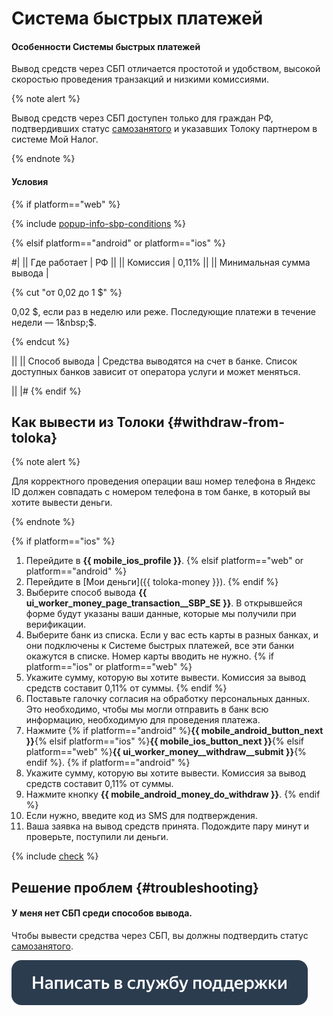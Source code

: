 # Система быстрых платежей

#### Особенности Системы быстрых платежей

Вывод средств через СБП отличается простотой и удобством, высокой скоростью проведения транзакций и низкими комиссиями.

{% note alert %}

Вывод средств через СБП доступен только для граждан РФ, подтвердивших статус [самозанятого](../self-employed/about.md) и указавших Толоку партнером в системе Мой Налог.

{% endnote %}


#### Условия

{% if platform=="web" %}

{% include [popup-info-sbp-conditions](../_includes/pay/popup-info/id-popup-info/sbp-conditions.md) %}

{% elsif platform=="android" or platform=="ios"  %}

#|
|| Где работает | РФ ||
|| Комиссия | 0,11% ||
|| Минимальная сумма вывода |

{% cut "от 0,02 до 1&nbsp;$" %}

0,02&nbsp;$, если раз в неделю или реже. Последующие платежи в течение недели — 1&nbsp;$.

{% endcut %}

||
|| Способ вывода | Средства выводятся на счет в банке. Список доступных банков зависит от оператора услуги и может меняться.

||
|#
{% endif %}

## Как вывести из Толоки {#withdraw-from-toloka}

{% note alert %}

Для корректного проведения операции ваш номер телефона в Яндекс ID должен совпадать с номером телефона в том банке, в который вы хотите вывести деньги.

{% endnote %}

{% if platform=="ios" %}
1. Перейдите в **{{ mobile_ios_profile }}**.
{% elsif platform=="web" or platform=="android" %}
1. Перейдите в [Мои деньги]({{ toloka-money }}).
{% endif %}
1. Выберите способ вывода **{{ ui_worker_money_page_transaction__SBP_SE }}**. В открывшейся форме будут указаны ваши данные, которые мы получили при верификации.
1. Выберите банк из списка. Если у вас есть карты в разных банках, и они подключены к Системе быстрых платежей, все эти банки окажутся в списке. Номер карты вводить не нужно.
{% if platform=="ios" or platform=="web" %}
1. Укажите сумму, которую вы хотите вывести. Комиссия за вывод средств составит 0,11% от суммы.
{% endif %}
1. Поставьте галочку согласия на обработку персональных данных. Это необходимо, чтобы мы могли отправить в банк всю информацию, необходимую для проведения платежа.
1. Нажмите {% if platform=="android" %}**{{ mobile_android_button_next }}**{% elsif platform=="ios" %}**{{ mobile_ios_button_next }}**{% elsif platform=="web" %}**{{ ui_worker_money__withdraw__submit }}**{% endif %}.
{% if platform=="android" %}
1. Укажите сумму, которую вы хотите вывести. Комиссия за вывод средств составит 0,11% от суммы.
1. Нажмите кнопку **{{ mobile_android_money_do_withdraw }}**.
{% endif %}
1. Если нужно, введите код из SMS для подтверждения.
1. Ваша заявка на вывод средств принята. Подождите пару минут и проверьте, поступили ли деньги.

{% include [check](../_includes/pay/about/check.md) %}



## Решение проблем {#troubleshooting}

#### У меня нет СБП среди способов вывода.

Чтобы вывести средства через СБП, вы должны подтвердить статус [самозанятого](../self-employed/about.md).


[![](../assets/buttons/contact-support.svg)](../troubleshooting/troubleshooting.md#money_withdrawal)


